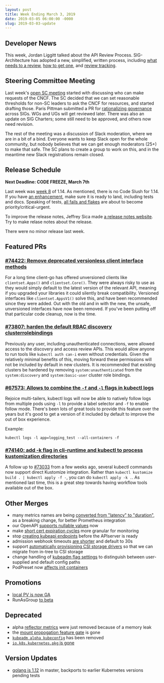 ```yaml
---
layout: post
title: Week Ending March 3, 2019
date: 2019-03-05 06:00:00 -0000
slug: 2019-03-03-update
---
```



## Developer News

This week, Jordan Liggitt talked about the API Review Process.  SIG-Architecture has adopted a new, simplified, written process, including [what needs to a review](https://go.k8s.io/api-review#what-apis-need-to-be-reviewed), [how to get one](https://github.com/kubernetes/community/blob/master/sig-architecture/api-review-process.md#mechanics), and [review tracking](https://github.com/orgs/kubernetes/projects/13).

## Steering Committee Meeting

Last week's [open SC meeting](https://bit.ly/k8s-steering-wd) started with discussing who can make requests of the CNCF.  The SC decided that we can set reasonable thresholds for non-SC leaders to ask the CNCF for resources, and started drafting those.  Paris Pittman submitted a PR for [rationalizing governance](https://github.com/kubernetes/community/pull/3287) across SIGs.  WGs and UGs will get reviewed later.  There was also an update on SIG Charters; some still need to be approved, and others now need revision.

The rest of the meeting was a discussion of Slack moderation, where we are in a bit of a bind.  Everyone wants to keep Slack open for the whole community, but nobody believes that we can get enough moderators (25+) to make that safe. The SC plans to create a group to work on this, and in the meantime new Slack registrations remain closed.

## Release Schedule

**Next Deadline: CODE FREEZE, March 7th**

Last week was [week 8](https://docs.google.com/presentation/d/1EIiUqw28SYAtPshsCm4mMyb0yRtv9zCJRaAfstyzkcs/edit#slide=id.p) of 1.14.  As mentioned, there is no Code Slush for 1.14. If you have [an enhancement](https://bit.ly/k8s114-enhancements), make sure it is ready to land, including tests and docs. Speaking of tests, [all fails and flakes](https://bit.ly/k8s114-cisignal) are about to become priority/critical-urgent.  

To improve the release notes, Jeffrey Sica made [a release notes website](https://github.com/kubernetes/sig-release/issues/529). Try to make relase notes about the release.

There were no minor release last week.

## Featured PRs

### [#74422: Remove deprecated versionless client interface methods](https://github.com/kubernetes/kubernetes/pull/74422)

For a long time client-go has offered unversioned clients like `clientset.Apps()` and `clientset.Core()`. They were always risky to use as they would simply default to the latest version of the relevant API, meaning if you upgraded your libraries it could silently break compatibility. Versioned interfaces like `clientset.AppsV1()` solve this, and have been recommended since they were added. Out with the old and in with the new, the unsafe, unversioned interfaces have now been removed. If you've been putting off that particular code cleanup, now is the time.

### [#73807: harden the default RBAC discovery clusterrolebindings](https://github.com/kubernetes/kubernetes/pull/73807)

Previously any user, including unauthenticated connections, were allowed access to the discovery and access review APIs. This would allow anyone to run tools like `kubectl auth can-i` even without credentials. Given the relatively minimal benefits of this, moving forward these permissions will not be included by default in new clusters. It is recommended that existing clusters be hardened by removing `system:unauthenticated` from the `system:discovery` and `system:basic-user` cluster role bindings.

### [#67573: Allows to combine the `-f` and `-l` flags in kubectl logs](https://github.com/kubernetes/kubernetes/pull/67573)

Rejoice multi-tailers, kubectl logs will now be able to natively follow logs from multiple pods using `-l` to provide a label selector and `-f` to enable follow mode. There's been lots of great tools to provide this feature over the years but it's good to get a version of it included by default to improve the out of box experience.

Example:

```
kubectl logs -l app=logging_test --all-containers -f
```

### [#74140: add -k flag in cli-runtime and kubectl to process kustomization directories](https://github.com/kubernetes/kubernetes/pull/74140)

A follow up to [#73033](https://github.com/kubernetes/kubernetes/pull/73033) from a few weeks ago, several kubectl commands now support direct Kustomize integration. Rather than `kubectl kustomize build . | kubectl apply -f -`, you can do `kubectl apply -k .`. As mentioned last time, this is a great step towards having workflow tools available out of the box.

## Other Merges

* many metrics names are being [converted from "latency" to "duration"](https://github.com/kubernetes/kubernetes/pull/74418), as a breaking change, for better Prometheus integration
* our OpenAPI [supports nullable values](https://github.com/kubernetes/kubernetes/pull/74804) now
* make [short cert expiration cycles](https://github.com/kubernetes/kubernetes/pull/74806) more granular for monitoring
* stop [creating kubeapi endpoints](https://github.com/kubernetes/kubernetes/pull/74668) before the APIserver is ready
* admission webhook timeouts [are shorter](https://github.com/kubernetes/kubernetes/pull/74562) and default to 30s
* support [automatically provisioning CSI storage drivers](https://github.com/kubernetes/kubernetes/pull/73653) so that we can migrate from in-tree to CSI storage
* change handling of [kubeadm flag settings](https://github.com/kubernetes/kubernetes/pull/71874) to distinguish between user-supplied and default config paths
* PodPreset now [affects init containers](https://github.com/kubernetes/kubernetes/pull/71479)

## Promotions

* [local PV is now GA](https://github.com/kubernetes/kubernetes/pull/74769)
* RunAsGroup [to beta](https://github.com/kubernetes/kubernetes/pull/73007)

## Deprecated

* alpha [reflector metrics](https://github.com/kubernetes/kubernetes/pull/74636) were just removed because of a memory leak
* the [mount propogation feature gate](https://github.com/kubernetes/kubernetes/pull/74720) is gone
* [`kubeadm alpha kubeconfig`](https://github.com/kubernetes/kubernetes/pull/74628) has been removed
* [`io.k8s.kubernetes.pkg` is gone](https://github.com/kubernetes/kubernetes/pull/74596)

## Version Updates

* [golang is 1.12](https://github.com/kubernetes/kubernetes/pull/74632) in master, backports to earlier Kubernetes versions pending tests
